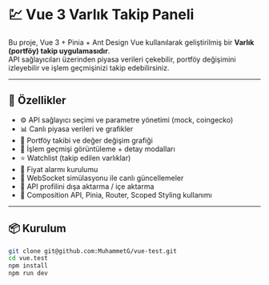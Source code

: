 # 💹 Vue 3 Varlık Takip Paneli

Bu proje, Vue 3 + Pinia + Ant Design Vue kullanılarak geliştirilmiş bir **Varlık (portföy) takip uygulamasıdır**.  
API sağlayıcıları üzerinden piyasa verileri çekebilir, portföy değişimini izleyebilir ve işlem geçmişinizi takip edebilirsiniz.

---

## 🚀 Özellikler

- ⚙️ API sağlayıcı seçimi ve parametre yönetimi (mock, coingecko)
- 📊 Canlı piyasa verileri ve grafikler
- 💼 Portföy takibi ve değer değişim grafiği
- 🧾 İşlem geçmişi görüntüleme + detay modalları
- ⭐ Watchlist (takip edilen varlıklar)
- 🔔 Fiyat alarmı kurulumu
- 🔌 WebSocket simülasyonu ile canlı güncellemeler
- 💾 API profilini dışa aktarma / içe aktarma
- 🎯 Composition API, Pinia, Router, Scoped Styling kullanımı

---

## 📦 Kurulum

```bash
git clone git@github.com:MuhammetG/vue-test.git
cd vue.test
npm install
npm run dev
```
